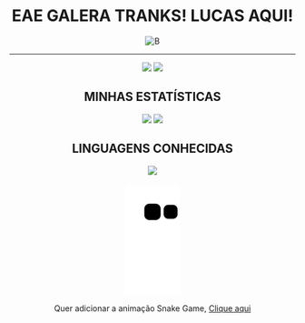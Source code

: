 <div align="center">

# **EAE GALERA TRANKS! LUCAS AQUI!**

![B](https://user-images.githubusercontent.com/81196630/189792471-15e3673c-dc79-443c-8d98-b488fc4fbe63.gif)

<hr>

<a href="https://www.instagram.com/_lucashcoliveira/" target="_blank"><img src="https://img.shields.io/badge/-Instagram-%23E4405F ?style=for-the-badge&logo=instagram&logoColor=white" target="_blank"></a> <a href="https://www.linkedin.com/in/lucas-henrique-9a557620b/" target="_blank"><img src="https://img.shields.io/badge/linkedin-%230077B5.svg?style=for-the-badge&logo=linkedin&logoColor=white" target="_blank"></a> 

## MINHAS ESTATÍSTICAS
<img height="160em" src="https://github-readme-stats.vercel.app/api?username=LucasHCOliveira7&show_icons=true&theme=dark"/>
<img height="160em" src="https://github-readme-stats.vercel.app/api/top-langs/?username=LucasHCOliveira7&layout=compact&langs_count=7&theme=dark"/>

## LINGUAGENS CONHECIDAS
<img src="https://img.shields.io/badge/python-3670A0?style=for-the-badge&logo=python&logoColor=ffdd54" target="_blank"></a>

![snake gif](https://github.com/LucasHCOliveira7/LucasHCOliveira7/blob/output/github-contribution-grid-snake.svg)

Quer adicionar a animação Snake Game, [Clique aqui](https://www.youtube.com/watch?v=JywQJ2qHfPg)

</div>
